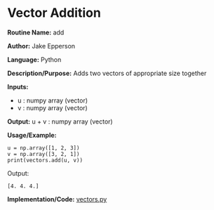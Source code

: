 # Vector Addition

**Routine Name:** add

**Author:** Jake Epperson

**Language:** Python

**Description/Purpose:** Adds two vectors of appropriate size together

**Inputs:**

- u : numpy array (vector)
- v : numpy array (vector)

**Output:** u + v : numpy array (vector)

**Usage/Example:**
 
    u = np.array([1, 2, 3])
    v = np.array([3, 2, 1])
    print(vectors.add(u, v))

Output:

    [4. 4. 4.]

**Implementation/Code:** [vectors.py](../../../src/linear_algebra/vectors.py)